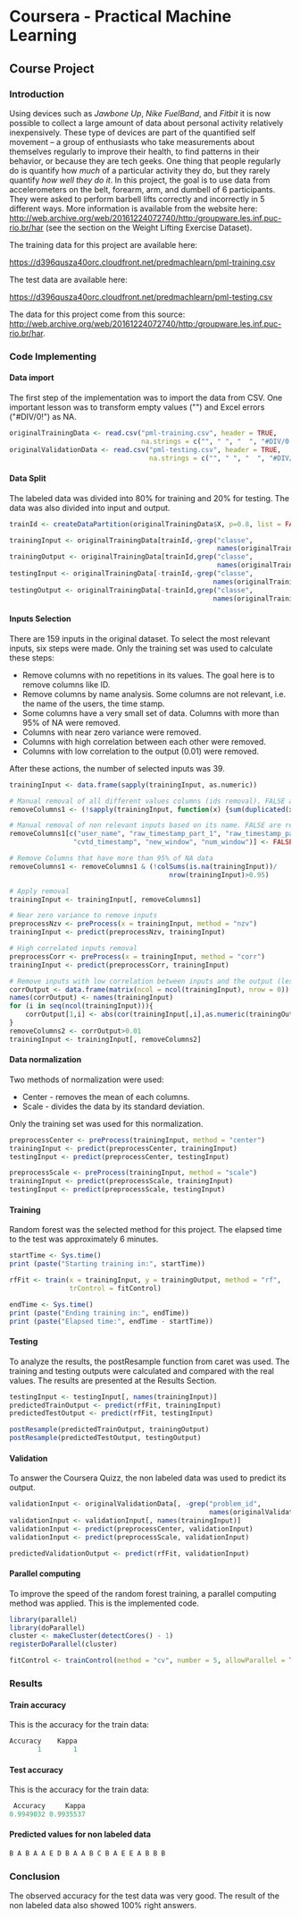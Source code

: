 # Coursera  - Practical Machine Learning

## Course Project

### Introduction

Using devices such as *Jawbone Up*, *Nike FuelBand*, and *Fitbit* it is now possible to collect a large amount of data about personal activity relatively inexpensively. These type of devices are part of the quantified self movement – a group of enthusiasts who take measurements about themselves regularly to improve their health, to find patterns in their behavior, or because they are tech geeks. One thing that people regularly do is quantify how *much* of a particular activity they do, but they rarely quantify *how well they do it*. In this project, the goal is to use data from accelerometers on the belt, forearm, arm, and dumbell of 6 participants. They were asked to perform barbell lifts correctly and incorrectly in 5 different ways. More information is available from the website here: <http://web.archive.org/web/20161224072740/http:/groupware.les.inf.puc-rio.br/har> (see the section on the Weight Lifting Exercise Dataset).

The training data for this project are available here:

<https://d396qusza40orc.cloudfront.net/predmachlearn/pml-training.csv>

The test data are available here:

<https://d396qusza40orc.cloudfront.net/predmachlearn/pml-testing.csv>

The data for this project come from this source: <http://web.archive.org/web/20161224072740/http:/groupware.les.inf.puc-rio.br/har>. 



### Code Implementing

#### Data import

The first step of the implementation was to import the data from CSV. One important lesson was to transform empty values ("")  and Excel errors ("#DIV/0!") as NA.

```R
originalTrainingData <- read.csv("pml-training.csv", header = TRUE,
                                 na.strings = c("", " ", "  ", "#DIV/0!"))
originalValidationData <- read.csv("pml-testing.csv", header = TRUE,
                                   na.strings = c("", " ", "  ", "#DIV/0!"))
```

#### Data Split

The labeled data was divided into 80% for training and 20% for testing. The data was also divided into input and output.

```R
trainId <- createDataPartition(originalTrainingData$X, p=0.8, list = FALSE)

trainingInput <- originalTrainingData[trainId,-grep("classe",
                                                    names(originalTrainingData))]
trainingOutput <- originalTrainingData[trainId,grep("classe",
                                                    names(originalTrainingData))]
testingInput <- originalTrainingData[-trainId,-grep("classe",
                                                   names(originalTrainingData))]
testingOutput <- originalTrainingData[-trainId,grep("classe",
                                                   names(originalTrainingData))]
```

#### Inputs Selection

There are 159 inputs in the original dataset. To select the most relevant inputs, six steps were made. Only the training set was used to calculate these steps:

- Remove columns with no repetitions in its values. The goal here is to remove columns like ID.
- Remove columns by name analysis. Some columns are not relevant, i.e. the name of the users, the time stamp.
- Some columns have a very small set of data. Columns with more than 95% of NA were removed.
- Columns with near zero variance were removed.
- Columns with high correlation between each other were removed.
- Columns with low correlation to the output (0.01) were removed.

After these actions, the number of selected inputs was 39.

````R
trainingInput <- data.frame(sapply(trainingInput, as.numeric))

# Manual removal of all different values columns (ids removal). FALSE are removed
removeColumns1 <- (!sapply(trainingInput, function(x) {sum(duplicated(x))})==0)

# Manual removal of non relevant inputs based on its name. FALSE are removed
removeColumns1[c("user_name", "raw_timestamp_part_1", "raw_timestamp_part_2",
                "cvtd_timestamp", "new_window", "num_window")] <- FALSE

# Remove Columns that have more than 95% of NA data
removeColumns1 <- removeColumns1 & (!colSums(is.na(trainingInput))/
                                        nrow(trainingInput)>0.95)

# Apply removal
trainingInput <- trainingInput[, removeColumns1]

# Near zero variance to remove inputs
preprocessNzv <- preProcess(x = trainingInput, method = "nzv")
trainingInput <- predict(preprocessNzv, trainingInput)

# High correlated inputs removal
preprocessCorr <- preProcess(x = trainingInput, method = "corr")
trainingInput <- predict(preprocessCorr, trainingInput)

# Remove inputs with low correlation between inputs and the output (less than 0.01)
corrOutput <- data.frame(matrix(ncol = ncol(trainingInput), nrow = 0))
names(corrOutput) <- names(trainingInput)
for (i in seq(ncol(trainingInput))){
    corrOutput[1,i] <- abs(cor(trainingInput[,i],as.numeric(trainingOutput)))
}
removeColumns2 <- corrOutput>0.01
trainingInput <- trainingInput[, removeColumns2]
````

#### Data normalization

Two methods of normalization were used:

- Center - removes the mean of each columns.
- Scale - divides the data by its standard deviation.

Only the training set was used for this normalization.

````R
preprocessCenter <- preProcess(trainingInput, method = "center")
trainingInput <- predict(preprocessCenter, trainingInput)
testingInput <- predict(preprocessCenter, testingInput)

preprocessScale <- preProcess(trainingInput, method = "scale")
trainingInput <- predict(preprocessScale, trainingInput)
testingInput <- predict(preprocessScale, testingInput)
````

#### Training

Random forest was the selected method for this project. The elapsed time to the test was approximately 6 minutes.

````R
startTime <- Sys.time()
print (paste("Starting training in:", startTime))

rfFit <- train(x = trainingInput, y = trainingOutput, method = "rf",
               trControl = fitControl)

endTime <- Sys.time()
print (paste("Ending training in:", endTime))
print (paste("Elapsed time:", endTime - startTime))
````

#### Testing

To analyze the results, the postResample function from caret was used. The training and testing outputs were calculated and compared with the real values. The results are presented at the Results Section. 

````R
testingInput <- testingInput[, names(trainingInput)]
predictedTrainOutput <- predict(rfFit, trainingInput)
predictedTestOutput <- predict(rfFit, testingInput)

postResample(predictedTrainOutput, trainingOutput)
postResample(predictedTestOutput, testingOutput)
````

#### Validation

To answer the Coursera Quizz, the non labeled data was used to predict its output.

````R
validationInput <- originalValidationData[, -grep("problem_id",
                                                  names(originalValidationData))]
validationInput <- validationInput[, names(trainingInput)]
validationInput <- predict(preprocessCenter, validationInput)
validationInput <- predict(preprocessScale, validationInput)

predictedValidationOutput <- predict(rfFit, validationInput)
````

#### Parallel computing

To improve the speed of the random forest training, a parallel computing method was applied. This is the implemented code.

````R
library(parallel)
library(doParallel)
cluster <- makeCluster(detectCores() - 1)
registerDoParallel(cluster)

fitControl <- trainControl(method = "cv", number = 5, allowParallel = TRUE)
````

### Results

#### Train accuracy

This is the accuracy for the train data:

````R
Accuracy    Kappa 
       1        1 
````

#### Test accuracy

This is the accuracy for the train data:

````R
 Accuracy     Kappa 
0.9949032 0.9935537 
````

#### Predicted values for non labeled data

````R
B A B A A E D B A A B C B A E E A B B B
````

### Conclusion

The observed accuracy for the test data was very good. The result of the non labeled data also showed 100% right answers. 